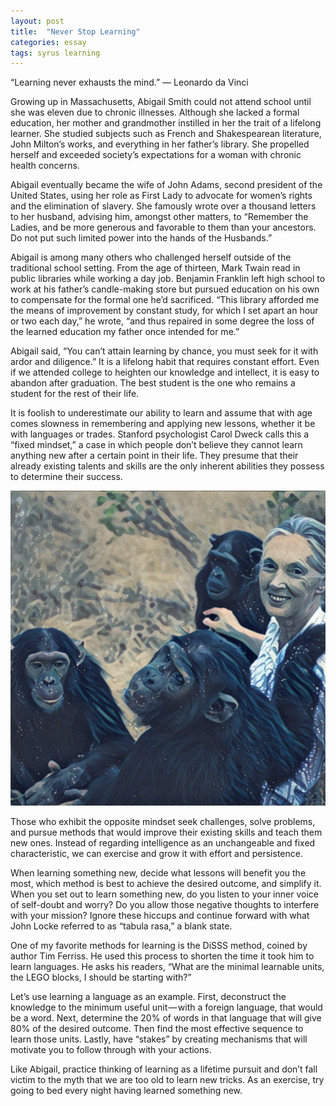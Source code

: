 ```yaml
---
layout: post
title:  "Never Stop Learning"
categories: essay
tags: syrus learning
---
```


“Learning never exhausts the mind.”
— Leonardo da Vinci

Growing up in Massachusetts, Abigail Smith could not attend school until she was eleven due to chronic illnesses. Although she lacked a formal education, her mother and grandmother instilled in her the trait of a lifelong learner. She studied subjects such as French and Shakespearean literature, John Milton’s works, and everything in her father’s library. She propelled herself and exceeded society’s expectations for a woman with chronic health concerns.

Abigail eventually became the wife of John Adams, second president of the United States, using her role as First Lady to advocate for women’s rights and the elimination of slavery. She famously wrote over a thousand letters to her husband, advising him, amongst other matters, to “Remember the Ladies, and be more generous and favorable to them than your ancestors. Do not put such limited power into the hands of the Husbands.”

Abigail is among many others who challenged herself outside of the traditional school setting. From the age of thirteen, Mark Twain read in public libraries while working a day job. Benjamin Franklin left high school to work at his father’s candle-making store but pursued education on his own to compensate for the formal one he’d sacrificed. “This library afforded me the means of improvement by constant study, for which I set apart an hour or two each day,” he wrote, “and thus repaired in some degree the loss of the learned education my father once intended for me.”

Abigail said, “You can’t attain learning by chance, you must seek for it with ardor and diligence.” It is a lifelong habit that requires constant effort. Even if we attended college to heighten our knowledge and intellect, it is easy to abandon after graduation. The best student is the one who remains a student for the rest of their life.

It is foolish to underestimate our ability to learn and assume that with age comes slowness in remembering and applying new lessons, whether it be with languages or trades. Stanford psychologist Carol Dweck calls this a “fixed mindset,” a case in which people don’t believe they cannot learn anything new after a certain point in their life. They presume that their already existing talents and skills are the only inherent abilities they possess to determine their success.

<img src="/media/never-stop-learning.jpg" />


Those who exhibit the opposite mindset seek challenges, solve problems, and pursue methods that would improve their existing skills and teach them new ones. Instead of regarding intelligence as an unchangeable and fixed characteristic, we can exercise and grow it with effort and persistence.

When learning something new, decide what lessons will benefit you the most, which method is best to achieve the desired outcome, and simplify it. When you set out to learn something new, do you listen to your inner voice of self-doubt and worry? Do you allow those negative thoughts to interfere with your mission? Ignore these hiccups and continue forward with what John Locke referred to as “tabula rasa,” a blank state.

One of my favorite methods for learning is the DiSSS method, coined by author Tim Ferriss. He used this process to shorten the time it took him to learn languages. He asks his readers, “What are the minimal learnable units, the LEGO blocks, I should be starting with?”

Let’s use learning a language as an example. First, deconstruct the knowledge to the minimum useful unit — with a foreign language, that would be a word. Next, determine the 20% of words in that language that will give 80% of the desired outcome. Then find the most effective sequence to learn those units. Lastly, have “stakes” by creating mechanisms that will motivate you to follow through with your actions.

Like Abigail, practice thinking of learning as a lifetime pursuit and don’t fall victim to the myth that we are too old to learn new tricks. As an exercise, try going to bed every night having learned something new.